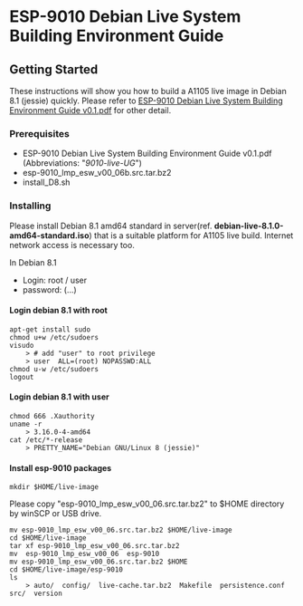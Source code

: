 # ESP-9010 Debian Live System Building Environment Guide

## Getting Started

These instructions will show you how to build a A1105 live image in Debian 8.1 (jessie) quickly.
Please refer to [ESP-9010 Debian Live System Building Environment Guide v0.1.pdf](https://github.com/danchao-advantech/A1105_live/blob/master/ESP-9010%20Debian%20Live%20System%20Building%20Environment%20Guide%20v0.1.pdf) for other detail.

### Prerequisites

* ESP-9010 Debian Live System Building Environment Guide v0.1.pdf (Abbreviations: "*9010-live-UG*")
* esp-9010_lmp_esw_v00_06b.src.tar.bz2
* install_D8.sh

### Installing

Please install Debian 8.1 amd64 standard in server(ref. **debian-live-8.1.0-amd64-standard.iso**) that is 
a suitable platform for A1105 live build.  Internet network access is necessary too. 

In Debian 8.1
- Login:    root / user
- password: (...)

#### Login debian 8.1 with root

```
apt-get install sudo
chmod u+w /etc/sudoers
visudo
	> # add "user" to root privilege
	> user	ALL=(root) NOPASSWD:ALL
chmod u-w /etc/sudoers
logout
```

#### Login debian 8.1 with user

```
chmod 666 .Xauthority
uname -r
	> 3.16.0-4-amd64
cat /etc/*-release
	> PRETTY_NAME="Debian GNU/Linux 8 (jessie)"
```

#### Install esp-9010 packages
```
mkdir $HOME/live-image
```
Please copy "esp-9010_lmp_esw_v00_06.src.tar.bz2" to $HOME directory by winSCP or USB drive.
```
mv esp-9010_lmp_esw_v00_06.src.tar.bz2 $HOME/live-image
cd $HOME/live-image
tar xf esp-9010_lmp_esw_v00_06.src.tar.bz2
mv  esp-9010_lmp_esw_v00_06  esp-9010
mv esp-9010_lmp_esw_v00_06.src.tar.bz2 $HOME
cd $HOME/live-image/esp-9010
ls
	> auto/  config/  live-cache.tar.bz2  Makefile  persistence.conf  src/  version
```
